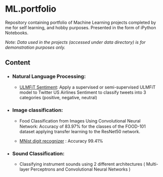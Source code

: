 # ML.portfolio

Repository containing portfolio of Machine Learning projects completed by me for self learning, and hobby purposes. Presented in the form of iPython Notebooks.

_Note: Data used in the projects (accessed under data directory) is for demonstration purposes only._

## Content

- ### Natural Language Processing:

    - [ULMFiT Sentiment](https://www.kaggle.com/crowdflower/twitter-airline-sentiment): Apply a supervised or semi-supervised ULMFiT model to Twitter US Airlines Sentiment to classify tweets into 3 categories (positive, negative, neutral)

- ### Image classification:

    - Food Classiﬁcation from Images Using Convolutional Neural Network: Accuracy of 83.97% for the classes of the FOOD-101
dataset applying transfer learning to the ResNet50 network.

    - [MNist digit recognizer](https://www.kaggle.com/c/digit-recognizer/overview) : Accuracy 99.41% 


- ### Sound Classification:

    - Classifying instrument sounds using 2 different architectures ( Multi-layer Perceptrons and Convolutional Neural Networks )
